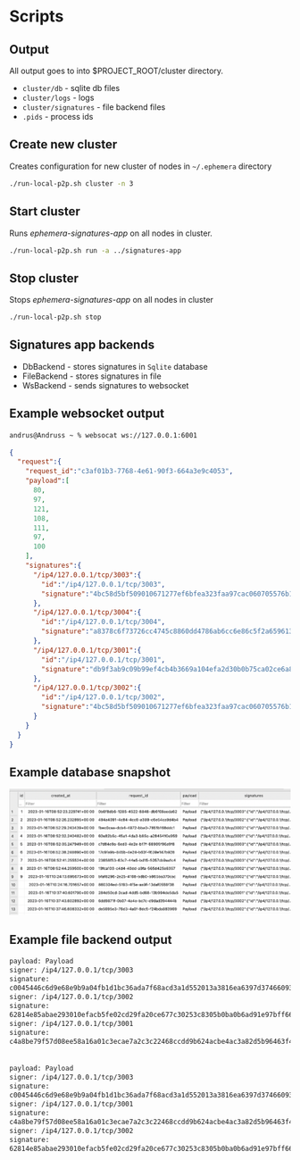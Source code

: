 # Scripts

## Output

All output goes to into $PROJECT_ROOT/cluster directory.

* `cluster/db` - sqlite db files
* `cluster/logs` - logs
* `cluster/signatures` - file backend files
* `.pids` - process ids

## Create new cluster

Creates configuration for new cluster of nodes in `~/.ephemera` directory

```bash
./run-local-p2p.sh cluster -n 3
``` 

## Start cluster

Runs _ephemera-signatures-app_ on all nodes in cluster.


```bash
./run-local-p2p.sh run -a ../signatures-app
```

## Stop cluster

Stops _ephemera-signatures-app_ on all nodes in cluster

```bash
./run-local-p2p.sh stop
```

## Signatures app backends

* DbBackend - stores signatures in `Sqlite` database
* FileBackend - stores signatures in file
* WsBackend - sends signatures to websocket

## Example websocket output

```bash
andrus@Andruss ~ % websocat ws://127.0.0.1:6001
```

```json
{
  "request":{
    "request_id":"c3af01b3-7768-4e61-90f3-664a3e9c4053",
    "payload":[
      80,
      97,
      121,
      108,
      111,
      97,
      100
    ],
    "signatures":{
      "/ip4/127.0.0.1/tcp/3003":{
        "id":"/ip4/127.0.0.1/tcp/3003",
        "signature":"4bc58d5bf509010671277ef6bfea323faa97cac060705576b169fc56ffc8902105fc6a7cc606810eb55651c988dddd18834ff7626816ba319de0d73cf6d9a001"
      },
      "/ip4/127.0.0.1/tcp/3004":{
        "id":"/ip4/127.0.0.1/tcp/3004",
        "signature":"a8378c6f73726cc4745c8860dd4786ab6cc6e86c5f2a6596132851eb5b511d2471d9cf8653f65f69096bced8c5112ea8acc164329fd1f309b312b35c4580c50a"
      },
      "/ip4/127.0.0.1/tcp/3001":{
        "id":"/ip4/127.0.0.1/tcp/3001",
        "signature":"db9f3ab9c09b99ef4cb4b3669a104efa2d30b0b75ca02ce6a82ea80a77c538b4c108cc51a97a0ae9f6b9798e660a7298ef045a84702a4b39fb3878ed58f90100"
      },
      "/ip4/127.0.0.1/tcp/3002":{
        "id":"/ip4/127.0.0.1/tcp/3002",
        "signature":"4bc58d5bf509010671277ef6bfea323faa97cac060705576b169fc56ffc8902105fc6a7cc606810eb55651c988dddd18834ff7626816ba319de0d73cf6d9a001"
      }
    }
  }
}
```

## Example database snapshot

![Signatures snapshot](./signatures.png)

## Example file backend output

```text
payload: Payload
signer: /ip4/127.0.0.1/tcp/3003
signature: c0045446c6d9e68e9b9a04fb1d1bc36ada7f68acd3a1d552013a3816ea6397d37466093596650b385cca7aacdcf059d3159a678ab7b23594c4e1ccd4fddc8802
signer: /ip4/127.0.0.1/tcp/3002
signature: 62814e85abae293010efacb5fe02cd29fa20ce677c30253c8305b0ba0b6ad91e97bff6673eed22d05102b9d993c588a1945a6a2367bcb6195dd325e0077be005
signer: /ip4/127.0.0.1/tcp/3001
signature: c4a8be79f57d08ee58a16a01c3ecae7a2c3c22468ccdd9b624acbe4ac3a82d5b96463f4116a02e4bb85a3d84a9667460c7986f1616ab2c6dd0b37d9c8b38950c


payload: Payload
signer: /ip4/127.0.0.1/tcp/3003
signature: c0045446c6d9e68e9b9a04fb1d1bc36ada7f68acd3a1d552013a3816ea6397d37466093596650b385cca7aacdcf059d3159a678ab7b23594c4e1ccd4fddc8802
signer: /ip4/127.0.0.1/tcp/3001
signature: c4a8be79f57d08ee58a16a01c3ecae7a2c3c22468ccdd9b624acbe4ac3a82d5b96463f4116a02e4bb85a3d84a9667460c7986f1616ab2c6dd0b37d9c8b38950c
signer: /ip4/127.0.0.1/tcp/3002
signature: 62814e85abae293010efacb5fe02cd29fa20ce677c30253c8305b0ba0b6ad91e97bff6673eed22d05102b9d993c588a1945a6a2367bcb6195dd325e0077be005
```
